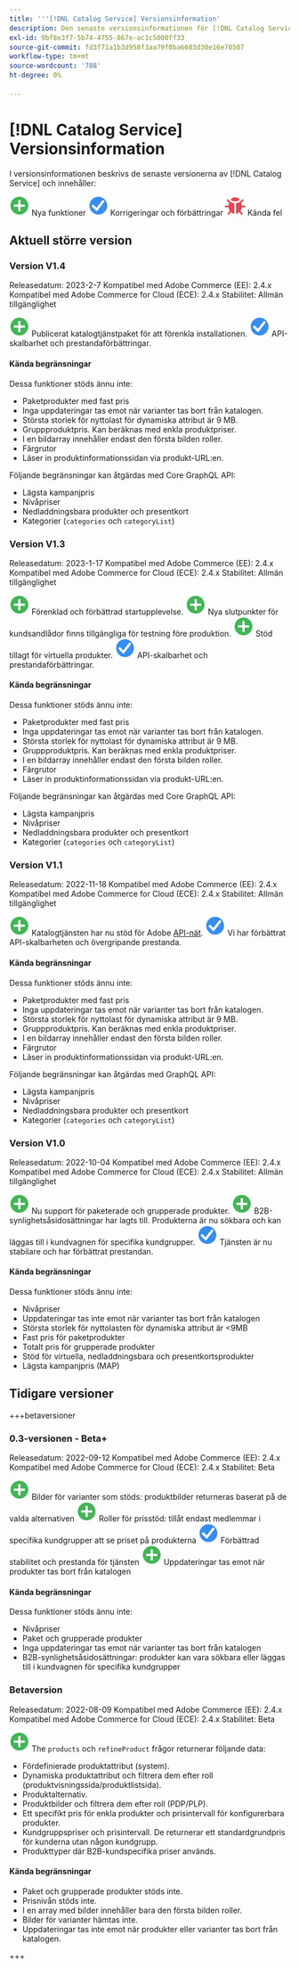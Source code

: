 ```yaml
---
title: '''[!DNL Catalog Service] Versionsinformation'
description: Den senaste versionsinformationen för [!DNL Catalog Service] för Adobe Commerce.
exl-id: 9bf8e3f7-5b74-4755-867e-ac1c5000ff33
source-git-commit: fd3f71a1b3d958f3aa79f0ba6603d30e16e70507
workflow-type: tm+mt
source-wordcount: '788'
ht-degree: 0%

---
```


# [!DNL Catalog Service] Versionsinformation

I versionsinformationen beskrivs de senaste versionerna av [!DNL Catalog Service] och innehåller:

![Nytt](../assets/new.svg) Nya funktioner
![Korrigera](../assets/fix.svg) Korrigeringar och förbättringar
![Fel](../assets/bug.svg) Kända fel

## Aktuell större version

### Version V1.4

Releasedatum: 2023-2-7 Kompatibel med Adobe Commerce (EE): 2.4.x Kompatibel med Adobe Commerce for Cloud (ECE): 2.4.x Stabilitet: Allmän tillgänglighet

![Nytt](../assets/new.svg) Publicerat katalogtjänstpaket för att förenkla installationen.
![Korrigera](../assets/fix.svg) API-skalbarhet och prestandaförbättringar.

#### Kända begränsningar

Dessa funktioner stöds ännu inte:

* Paketprodukter med fast pris
* Inga uppdateringar tas emot när varianter tas bort från katalogen.
* Största storlek för nyttolast för dynamiska attribut är 9 MB.
* Gruppproduktpris. Kan beräknas med enkla produktpriser.
* I en bildarray innehåller endast den första bilden roller.
* Färgrutor
* Läser in produktinformationssidan via produkt-URL:en.

Följande begränsningar kan åtgärdas med Core GraphQL API:

* Lägsta kampanjpris
* Nivåpriser
* Nedladdningsbara produkter och presentkort
* Kategorier (`categories` och `categoryList`)

### Version V1.3

Releasedatum: 2023-1-17 Kompatibel med Adobe Commerce (EE): 2.4.x Kompatibel med Adobe Commerce for Cloud (ECE): 2.4.x Stabilitet: Allmän tillgänglighet

![Nytt](../assets/new.svg) Förenklad och förbättrad startupplevelse.
![Nytt](../assets/new.svg) Nya slutpunkter för kundsandlådor finns tillgängliga för testning före produktion.
![Nytt](../assets/new.svg) Stöd tillagt för virtuella produkter.
![Korrigera](../assets/fix.svg) API-skalbarhet och prestandaförbättringar.

#### Kända begränsningar

Dessa funktioner stöds ännu inte:

* Paketprodukter med fast pris
* Inga uppdateringar tas emot när varianter tas bort från katalogen.
* Största storlek för nyttolast för dynamiska attribut är 9 MB.
* Gruppproduktpris. Kan beräknas med enkla produktpriser.
* I en bildarray innehåller endast den första bilden roller.
* Färgrutor
* Läser in produktinformationssidan via produkt-URL:en.

Följande begränsningar kan åtgärdas med Core GraphQL API:

* Lägsta kampanjpris
* Nivåpriser
* Nedladdningsbara produkter och presentkort
* Kategorier (`categories` och `categoryList`)

### Version V1.1

Releasedatum: 2022-11-18 Kompatibel med Adobe Commerce (EE): 2.4.x Kompatibel med Adobe Commerce for Cloud (ECE): 2.4.x Stabilitet: Allmän tillgänglighet

![Nytt](../assets/new.svg) Katalogtjänsten har nu stöd för Adobe [API-nät](https://developer.adobe.com/graphql-mesh-gateway/).
![Korrigera](../assets/fix.svg) Vi har förbättrat API-skalbarheten och övergripande prestanda.

#### Kända begränsningar

Dessa funktioner stöds ännu inte:

* Paketprodukter med fast pris
* Inga uppdateringar tas emot när varianter tas bort från katalogen.
* Största storlek för nyttolast för dynamiska attribut är 9 MB.
* Gruppproduktpris. Kan beräknas med enkla produktpriser.
* I en bildarray innehåller endast den första bilden roller.
* Färgrutor
* Läser in produktinformationssidan via produkt-URL:en.

Följande begränsningar kan åtgärdas med GraphQL API:

* Lägsta kampanjpris
* Nivåpriser
* Nedladdningsbara produkter och presentkort
* Kategorier (`categories` och `categoryList`)

### Version V1.0

Releasedatum: 2022-10-04 Kompatibel med Adobe Commerce (EE): 2.4.x Kompatibel med Adobe Commerce for Cloud (ECE): 2.4.x Stabilitet: Allmän tillgänglighet

![Nytt](../assets/new.svg) Nu support för paketerade och grupperade produkter.
![Nytt](../assets/new.svg) B2B-synlighetsåsidosättningar har lagts till. Produkterna är nu sökbara och kan läggas till i kundvagnen för specifika kundgrupper.
![Korrigera](../assets/fix.svg) Tjänsten är nu stabilare och har förbättrat prestandan.

#### Kända begränsningar

Dessa funktioner stöds ännu inte:

* Nivåpriser
* Uppdateringar tas inte emot när varianter tas bort från katalogen
* Största storlek för nyttolasten för dynamiska attribut är &lt;9MB
* Fast pris för paketprodukter
* Totalt pris för grupperade produkter
* Stöd för virtuella, nedladdningsbara och presentkortsprodukter
* Lägsta kampanjpris (MAP)

## Tidigare versioner

+++betaversioner

### 0.3-versionen - Beta+

Releasedatum: 2022-09-12 Kompatibel med Adobe Commerce (EE): 2.4.x Kompatibel med Adobe Commerce for Cloud (ECE): 2.4.x Stabilitet: Beta

![Nytt](../assets/new.svg) Bilder för varianter som stöds: produktbilder returneras baserat på de valda alternativen
![Nytt](../assets/new.svg) Roller för prisstöd: tillåt endast medlemmar i specifika kundgrupper att se priset på produkterna
![Korrigera](../assets/fix.svg) Förbättrad stabilitet och prestanda för tjänsten
![Nytt](../assets/new.svg) Uppdateringar tas emot när produkter tas bort från katalogen

#### Kända begränsningar

Dessa funktioner stöds ännu inte:

* Nivåpriser
* Paket och grupperade produkter
* Inga uppdateringar tas emot när varianter tas bort från katalogen
* B2B-synlighetsåsidosättningar: produkter kan vara sökbara eller läggas till i kundvagnen för specifika kundgrupper

### Betaversion

Releasedatum: 2022-08-09 Kompatibel med Adobe Commerce (EE): 2.4.x Kompatibel med Adobe Commerce for Cloud (ECE): 2.4.x Stabilitet: Beta

![Nytt](../assets/new.svg) The `products` och `refineProduct` frågor returnerar följande data:

* Fördefinierade produktattribut (system).
* Dynamiska produktattribut och filtrera dem efter roll (produktvisningssida/produktlistsida).
* Produktalternativ.
* Produktbilder och filtrera dem efter roll (PDP/PLP).
* Ett specifikt pris för enkla produkter och prisintervall för konfigurerbara produkter.
* Kundgruppspriser och prisintervall. De returnerar ett standardgrundpris för kunderna utan någon kundgrupp.
* Produkttyper där B2B-kundspecifika priser används.

#### Kända begränsningar

* Paket och grupperade produkter stöds inte.
* Prisnivån stöds inte.
* I en array med bilder innehåller bara den första bilden roller.
* Bilder för varianter hämtas inte.
* Uppdateringar tas inte emot när produkter eller varianter tas bort från katalogen.

+++